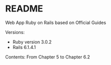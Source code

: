 # README

Web App Ruby on Rails based on Official Guides 


Versions:

* Ruby version 3.0.2
* Rails 6.1.4.1


Contents:
From Chapter 5 to Chapter 6.2
